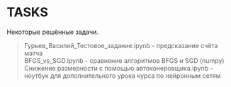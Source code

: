 # TASKS

Некоторые решённые задачи.

> Гурьев_Василий_Тестовое_задание.ipynb - предсказание счёта матча<br>
> BFGS_vs_SGD.ipynb - сравнение алгоритмов BFGS и SGD (numpy)
> Снижение размерности с помощью автоконеровщика.ipynb - ноутбук для дополнительного урока курса по нейронным сетям

